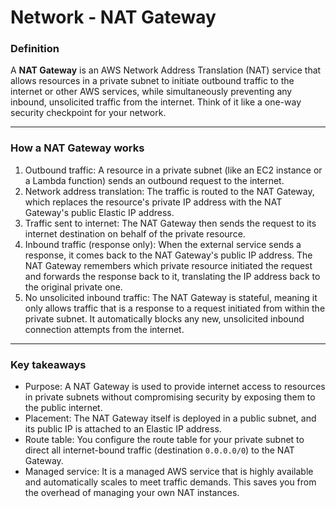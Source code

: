 # Network - NAT Gateway

### Definition

A **NAT Gateway** is an AWS Network Address Translation (NAT) service that allows resources in a private subnet to initiate outbound traffic to the internet or other AWS services, while simultaneously preventing any inbound, unsolicited traffic from the internet. Think of it like a one-way security checkpoint for your network.

***

### How a NAT Gateway works

1. Outbound traffic: A resource in a private subnet (like an EC2 instance or a Lambda function) sends an outbound request to the internet.
2. Network address translation: The traffic is routed to the NAT Gateway, which replaces the resource's private IP address with the NAT Gateway's public Elastic IP address.
3. Traffic sent to internet: The NAT Gateway then sends the request to its internet destination on behalf of the private resource.
4. Inbound traffic (response only): When the external service sends a response, it comes back to the NAT Gateway's public IP address. The NAT Gateway remembers which private resource initiated the request and forwards the response back to it, translating the IP address back to the original private one.
5. No unsolicited inbound traffic: The NAT Gateway is stateful, meaning it only allows traffic that is a response to a request initiated from within the private subnet. It automatically blocks any new, unsolicited inbound connection attempts from the internet.&#x20;

***

### Key takeaways

* Purpose: A NAT Gateway is used to provide internet access to resources in private subnets without compromising security by exposing them to the public internet.
* Placement: The NAT Gateway itself is deployed in a public subnet, and its public IP is attached to an Elastic IP address.
* Route table: You configure the route table for your private subnet to direct all internet-bound traffic (destination `0.0.0.0/0`) to the NAT Gateway.
* Managed service: It is a managed AWS service that is highly available and automatically scales to meet traffic demands. This saves you from the overhead of managing your own NAT instances.&#x20;
